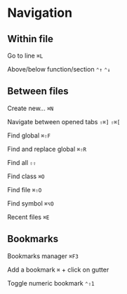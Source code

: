 # Navigation

## Within file

Go to line `⌘L`

Above/below function/section `⌃↑` `⌃↓`

## Between files

Create new...	`⌘N`

Navigate between opened tabs	`⇧⌘]` `⇧⌘[`

Find global	`⌘⇧F`

Find and replace global	`⌘⇧R`

Find all `⇧⇧`

Find class `⌘O`

Find file `⌘⇧O`

Find symbol `⌘⌥O`

Recent files `⌘E`

## Bookmarks

Bookmarks manager `⌘F3`

Add a bookmark `⌘` + click on gutter

Toggle numeric bookmark `⌃⇧1`